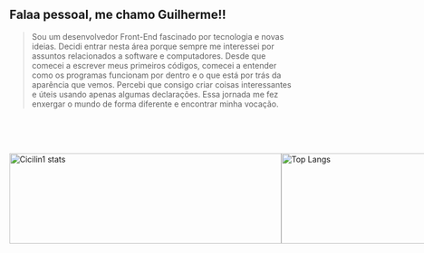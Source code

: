Falaa pessoal, me chamo Guilherme!!
---

> Sou um desenvolvedor Front-End fascinado por tecnologia e novas ideias. Decidi entrar nesta área porque sempre me interessei por assuntos relacionados a software e computadores. Desde que comecei a escrever meus primeiros códigos, comecei a entender como os programas funcionam por dentro e o que está por trás da aparência que vemos. Percebi que consigo criar coisas interessantes e úteis usando apenas algumas declarações. Essa jornada me fez enxergar o mundo de forma diferente e encontrar minha vocação.

<br><br><br>

<div style="display: flex; justify-content: space-around;">
    <img src="https://github-readme-stats.vercel.app/api?username=Cicilin1&show_icons=true&theme=highcontrast" alt="Cicilin1 stats" style=" height:10rem; width:30rem">
    <div style="width:1px;"></div> 
    <img src="https://github-readme-stats.vercel.app/api/top-langs/?username=Cicilin1&layout=compact&theme=highcontrast" alt="Top Langs" style=" height:10rem; width:30rem">
</div>


